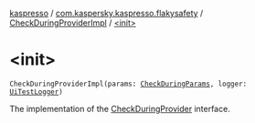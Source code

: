 [kaspresso](../../index.md) / [com.kaspersky.kaspresso.flakysafety](../index.md) / [CheckDuringProviderImpl](index.md) / [&lt;init&gt;](./-init-.md)

# &lt;init&gt;

`CheckDuringProviderImpl(params: `[`CheckDuringParams`](../../com.kaspersky.kaspresso.params/-check-during-params/index.md)`, logger: `[`UiTestLogger`](../../com.kaspersky.kaspresso.logger/-ui-test-logger.md)`)`

The implementation of the [CheckDuringProvider](../-check-during-provider/index.md) interface.

